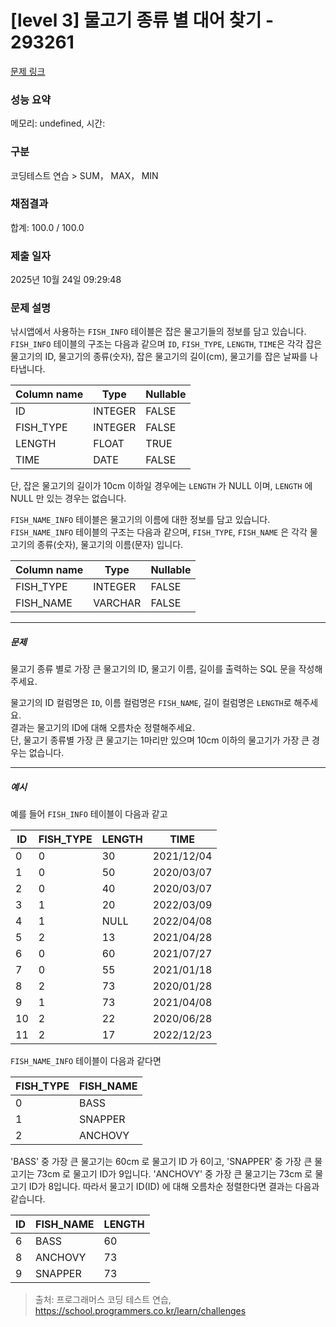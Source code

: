 # [level 3] 물고기 종류 별 대어 찾기 - 293261 

[문제 링크](https://school.programmers.co.kr/learn/courses/30/lessons/293261) 

### 성능 요약

메모리: undefined, 시간: 

### 구분

코딩테스트 연습 > SUM， MAX， MIN

### 채점결과

합계: 100.0 / 100.0

### 제출 일자

2025년 10월 24일 09:29:48

### 문제 설명

<p class="default_cursor_land">낚시앱에서 사용하는 <code>FISH_INFO</code> 테이블은 잡은 물고기들의 정보를 담고 있습니다. <code>FISH_INFO</code> 테이블의 구조는 다음과 같으며 <code>ID</code>, <code>FISH_TYPE</code>, <code>LENGTH</code>, <code>TIME</code>은 각각 잡은 물고기의 ID, 물고기의 종류(숫자), 잡은 물고기의 길이(cm), 물고기를 잡은 날짜를 나타냅니다. </p>
<table class="table default_cursor_land">
        <thead><tr>
<th>Column name</th>
<th>Type</th>
<th>Nullable</th>
</tr>
</thead>
        <tbody><tr>
<td>ID</td>
<td>INTEGER</td>
<td>FALSE</td>
</tr>
<tr>
<td>FISH_TYPE</td>
<td>INTEGER</td>
<td>FALSE</td>
</tr>
<tr>
<td>LENGTH</td>
<td>FLOAT</td>
<td>TRUE</td>
</tr>
<tr>
<td>TIME</td>
<td>DATE</td>
<td>FALSE</td>
</tr>
</tbody>
      </table>
<p class="default_cursor_land">단, 잡은 물고기의 길이가 10cm 이하일 경우에는 <code class="default_cursor_land">LENGTH</code> 가 NULL 이며, <code class="default_cursor_land">LENGTH</code> 에 NULL 만 있는 경우는 없습니다.</p>

<p class="default_cursor_land"><code>FISH_NAME_INFO</code> 테이블은 물고기의 이름에 대한 정보를 담고 있습니다. <code>FISH_NAME_INFO</code> 테이블의 구조는 다음과 같으며, <code class="default_cursor_land">FISH_TYPE</code>, <code>FISH_NAME</code> 은 각각 물고기의 종류(숫자), 물고기의 이름(문자) 입니다.</p>
<table class="table default_cursor_land">
        <thead><tr>
<th>Column name</th>
<th>Type</th>
<th class="default_cursor_land">Nullable</th>
</tr>
</thead>
        <tbody><tr>
<td>FISH_TYPE</td>
<td>INTEGER</td>
<td>FALSE</td>
</tr>
<tr>
<td>FISH_NAME</td>
<td>VARCHAR</td>
<td>FALSE</td>
</tr>
</tbody>
      </table>
<hr>

<h5 class="default_cursor_land">문제</h5>

<p class="default_cursor_land">물고기 종류 별로 가장 큰 물고기의 ID, 물고기 이름, 길이를 출력하는 SQL 문을 작성해주세요.</p>

<p class="default_cursor_land">물고기의 ID 컬럼명은 <code>ID</code>, 이름 컬럼명은 <code class="default_cursor_land">FISH_NAME</code>, 길이 컬럼명은 <code>LENGTH</code>로 해주세요.<br>
결과는 물고기의 ID에 대해 오름차순 정렬해주세요.<br>
단, 물고기 종류별 가장 큰 물고기는 1마리만 있으며 10cm 이하의 물고기가 가장 큰 경우는 없습니다.</p>

<hr class="default_cursor_land">

<h5 class="default_cursor_land">예시</h5>

<p class="default_cursor_land">예를 들어 <code>FISH_INFO</code> 테이블이 다음과 같고</p>
<table class="table default_cursor_land">
        <thead><tr>
<th>ID</th>
<th class="default_cursor_land">FISH_TYPE</th>
<th>LENGTH</th>
<th>TIME</th>
</tr>
</thead>
        <tbody><tr>
<td>0</td>
<td class="default_cursor_land">0</td>
<td>30</td>
<td>2021/12/04</td>
</tr>
<tr>
<td>1</td>
<td class="default_cursor_land">0</td>
<td>50</td>
<td>2020/03/07</td>
</tr>
<tr>
<td>2</td>
<td class="default_cursor_land">0</td>
<td>40</td>
<td>2020/03/07</td>
</tr>
<tr>
<td>3</td>
<td class="default_cursor_land">1</td>
<td>20</td>
<td class="default_cursor_land">2022/03/09</td>
</tr>
<tr>
<td class="default_cursor_land">4</td>
<td>1</td>
<td>NULL</td>
<td class="default_cursor_land">2022/04/08</td>
</tr>
<tr>
<td class="default_cursor_land">5</td>
<td>2</td>
<td class="default_cursor_land">13</td>
<td class="default_cursor_land">2021/04/28</td>
</tr>
<tr>
<td>6</td>
<td>0</td>
<td class="default_cursor_land">60</td>
<td>2021/07/27</td>
</tr>
<tr>
<td>7</td>
<td class="default_cursor_land">0</td>
<td class="default_cursor_land">55</td>
<td>2021/01/18</td>
</tr>
<tr>
<td>8</td>
<td>2</td>
<td>73</td>
<td>2020/01/28</td>
</tr>
<tr>
<td>9</td>
<td>1</td>
<td>73</td>
<td>2021/04/08</td>
</tr>
<tr>
<td>10</td>
<td>2</td>
<td>22</td>
<td>2020/06/28</td>
</tr>
<tr>
<td>11</td>
<td>2</td>
<td>17</td>
<td>2022/12/23</td>
</tr>
</tbody>
      </table>
<p class="default_cursor_land"><code>FISH_NAME_INFO</code>  테이블이 다음과 같다면</p>
<table class="table default_cursor_land">
        <thead><tr>
<th>FISH_TYPE</th>
<th>FISH_NAME</th>
</tr>
</thead>
        <tbody><tr>
<td>0</td>
<td>BASS</td>
</tr>
<tr>
<td>1</td>
<td class="default_cursor_land">SNAPPER</td>
</tr>
<tr>
<td>2</td>
<td class="default_cursor_land">ANCHOVY</td>
</tr>
</tbody>
      </table>
<p class="default_cursor_land">'BASS' 중 가장 큰 물고기는 60cm 로 물고기 ID 가 6이고, 'SNAPPER' 중 가장 큰 물고기는 73cm 로 물고기 ID가 9입니다. 'ANCHOVY' 중 가장 큰 물고기는 73cm 로 물고기 ID가 8입니다. 따라서 물고기 ID(ID) 에 대해 오름차순 정렬한다면 결과는 다음과 같습니다.</p>
<table class="table">
        <thead><tr>
<th>ID</th>
<th>FISH_NAME</th>
<th>LENGTH</th>
</tr>
</thead>
        <tbody><tr>
<td>6</td>
<td>BASS</td>
<td>60</td>
</tr>
<tr>
<td>8</td>
<td>ANCHOVY</td>
<td>73</td>
</tr>
<tr>
<td>9</td>
<td>SNAPPER</td>
<td>73</td>
</tr>
</tbody>
      </table>

> 출처: 프로그래머스 코딩 테스트 연습, https://school.programmers.co.kr/learn/challenges